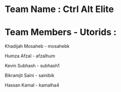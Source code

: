 # Team Name :  Ctrl Alt Elite

# Team Members - Utorids :

Khadijah Mosaheb - mosahebk

Humza Afzal - afzalhum

Kevin Subhash - subhash1

Bikramjit Saini - sainibik

Hassan Kamal - kamalha4
